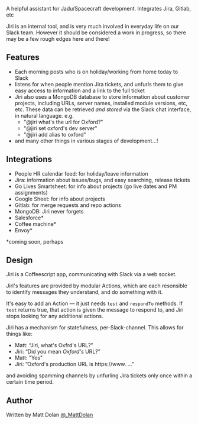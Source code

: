A helpful assistant for Jadu/Spacecraft development. Integrates Jira, Gitlab, etc

Jiri is an internal tool, and is very much involved in everyday life on our Slack team.
However it should be considered a work in progress, so there may be a few rough edges here and there!

Features
--------
 - Each morning posts who is on holiday/working from home today to Slack
 - listens for when people mention Jira tickets, and unfurls them to give easy access
   to information and a link to the full ticket
 - Jiri also uses a MongoDB database to store information about customer projects,
   including URLs, server names, installed module versions, etc, etc.
   These data can be retrieved _and stored_ via the Slack chat interface, in natural language. e.g.
   - "@jiri what's the url for Oxford?"
   - "@jiri set oxford's dev server"
   - "@jiri add alias to oxford"
 - and many other things in various stages of development…!


Integrations
------------

 - People HR calendar feed: for holiday/leave information
 - Jira: information about issues/bugs, and easy searching, release tickets
 - Go Lives Smartsheet: for info about projects (go live dates and PM assignments)
 - Google Sheet: for info about projects
 - Gitlab: for merge requests and repo actions
 - MongoDB: Jiri never forgets
 - Salesforce*
 - Coffee machine*
 - Envoy*

*coming soon, perhaps

Design
------
Jiri is a Coffeescript app, communicating with Slack via a web socket.

Jiri's features are provided by modular Actions, which are each resonsible to
identify messages they understand, and do something with it.

It's easy to add an Action — it just needs `test` and `respondTo` methods.
If `test` returns true, that action is given the message to respond to, and Jiri
stops looking for any additional actions.

Jiri has a mechanism for statefulness, per-Slack-channel. This allows for things like:
- Matt: “Jiri, what's Oxfrd's URL?”
- Jiri: “Did you mean _Oxford's_ URL?”
- Matt: "Yes"
- Jiri: ”Oxford's production URL is https://www. …”

and avoiding spamming channels by unfurling Jira tickets only once within a certain time period.

Author
------
Written by Matt Dolan [@_MattDolan](https://twitter.com/_MattDolan)
